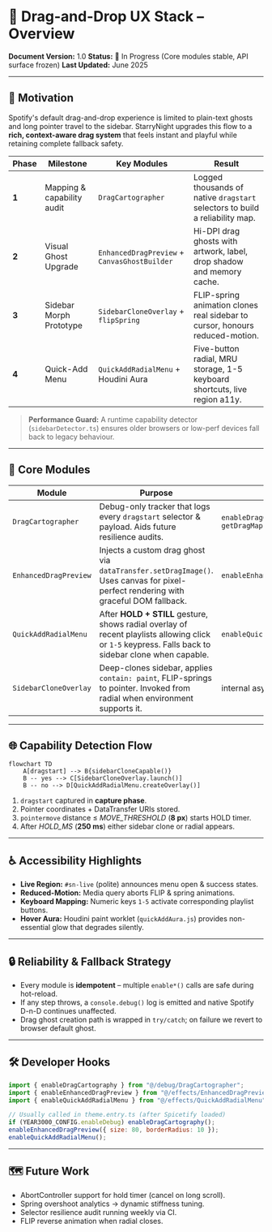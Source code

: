 # 🌌 Drag-and-Drop UX Stack – Overview

**Document Version:** 1.0
**Status:** 🚧 In Progress (Core modules stable, API surface frozen)
**Last Updated:** June 2025

---

## 🚀 Motivation

Spotify's default drag-and-drop experience is limited to plain-text ghosts and long pointer travel to the sidebar. StarryNight upgrades this flow to a **rich, context-aware drag system** that feels instant and playful while retaining complete fallback safety.

| Phase | Milestone                  | Key Modules                                  | Result                                                                       |
| ----- | -------------------------- | -------------------------------------------- | ---------------------------------------------------------------------------- |
| **1** | Mapping & capability audit | `DragCartographer`                           | Logged thousands of native `dragstart` selectors to build a reliability map. |
| **2** | Visual Ghost Upgrade       | `EnhancedDragPreview` + `CanvasGhostBuilder` | Hi-DPI drag ghosts with artwork, label, drop shadow and memory cache.        |
| **3** | Sidebar Morph Prototype    | `SidebarCloneOverlay` + `flipSpring`         | FLIP-spring animation clones real sidebar to cursor, honours reduced-motion. |
| **4** | Quick-Add Menu             | `QuickAddRadialMenu` + Houdini Aura          | Five-button radial, MRU storage, 1-5 keyboard shortcuts, live region a11y.   |

> **Performance Guard:** A runtime capability detector (`sidebarDetector.ts`) ensures older browsers or low-perf devices fall back to legacy behaviour.

---

## 🧩 Core Modules

| Module                | Purpose                                                                                                                                              | Public API                               | Location                                |
| --------------------- | ---------------------------------------------------------------------------------------------------------------------------------------------------- | ---------------------------------------- | --------------------------------------- |
| `DragCartographer`    | Debug-only tracker that logs every `dragstart` selector & payload. Aids future resilience audits.                                                    | `enableDragCartography()` `getDragMap()` | `src-js/debug/DragCartographer.ts`      |
| `EnhancedDragPreview` | Injects a custom drag ghost via `dataTransfer.setDragImage()`. Uses canvas for pixel-perfect rendering with graceful DOM fallback.                   | `enableEnhancedDragPreview(opts?)`       | `src-js/effects/EnhancedDragPreview.ts` |
| `QuickAddRadialMenu`  | After **HOLD + STILL** gesture, shows radial overlay of recent playlists allowing click or `1-5` keypress. Falls back to sidebar clone when capable. | `enableQuickAddRadialMenu()`             | `src-js/effects/QuickAddRadialMenu.ts`  |
| `SidebarCloneOverlay` | Deep-clones sidebar, applies `contain: paint`, FLIP-springs to pointer. Invoked from radial when environment supports it.                            | internal async import                    | `src-js/effects/SidebarCloneOverlay.ts` |

---

## 🌐 Capability Detection Flow

```mermaid
flowchart TD
    A[dragstart] --> B{sidebarCloneCapable()}
    B -- yes --> C[SidebarCloneOverlay.launch()]
    B -- no --> D[QuickAddRadialMenu.createOverlay()]
```

1. `dragstart` captured in **capture phase**.
2. Pointer coordinates + DataTransfer URIs stored.
3. `pointermove` distance ≤ _MOVE_THRESHOLD_ (**8 px**) starts HOLD timer.
4. After _HOLD_MS_ (**250 ms**) either sidebar clone or radial appears.

---

## ♿ Accessibility Highlights

- **Live Region:** `#sn-live` (polite) announces menu open & success states.
- **Reduced-Motion:** Media query aborts FLIP & spring animations.
- **Keyboard Mapping:** Numeric keys `1-5` activate corresponding playlist buttons.
- **Hover Aura:** Houdini paint worklet (`quickAddAura.js`) provides non-essential glow that degrades silently.

---

## 🔒 Reliability & Fallback Strategy

- Every module is **idempotent** – multiple `enable*()` calls are safe during hot-reload.
- If any step throws, a `console.debug()` log is emitted and native Spotify D-n-D continues unaffected.
- Drag ghost creation path is wrapped in `try/catch`; on failure we revert to browser default ghost.

---

## 🛠️ Developer Hooks

```javascript
import { enableDragCartography } from "@/debug/DragCartographer";
import { enableEnhancedDragPreview } from "@/effects/EnhancedDragPreview";
import { enableQuickAddRadialMenu } from "@/effects/QuickAddRadialMenu";

// Usually called in theme.entry.ts (after Spicetify loaded)
if (YEAR3000_CONFIG.enableDebug) enableDragCartography();
enableEnhancedDragPreview({ size: 80, borderRadius: 10 });
enableQuickAddRadialMenu();
```

---

## 🗺️ Future Work

- AbortController support for hold timer (cancel on long scroll).
- Spring overshoot analytics → dynamic stiffness tuning.
- Selector resilience audit running weekly via CI.
- FLIP reverse animation when radial closes.
